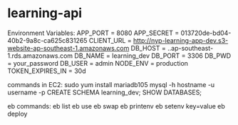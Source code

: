 # learning-api

Environment Variables:
    APP_PORT = 8080
    APP_SECRET = 013720de-bd04-40b2-9a8c-ca625c831265
    CLIENT_URL = http://nyp-learning-app-dev.s3-website-ap-southeast-1.amazonaws.com
    DB_HOST = <database-id>.<random-id>.ap-southeast-1.rds.amazonaws.com
    DB_NAME = learning_dev
    DB_PORT = 3306
    DB_PWD = your_password
    DB_USER = admin
    NODE_ENV = production
    TOKEN_EXPIRES_IN = 30d

commands in EC2:
sudo yum install mariadb105
mysql -h hostname -u username -p
CREATE SCHEMA learning_dev;
SHOW DATABASES;

eb commands:
eb list
eb use
eb swap
eb printenv
eb setenv key=value
eb deploy
